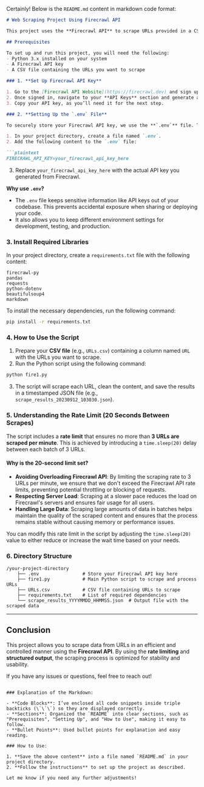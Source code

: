 Certainly! Below is the `README.md` content in markdown code format:

````markdown
# Web Scraping Project Using Firecrawl API

This project uses the **Firecrawl API** to scrape URLs provided in a CSV file. The scraped content is cleaned (HTML and Markdown) and saved in a structured JSON format.

## Prerequisites

To set up and run this project, you will need the following:
- Python 3.x installed on your system
- A Firecrawl API key
- A CSV file containing the URLs you want to scrape

### 1. **Set Up Firecrawl API Key**

1. Go to the [Firecrawl API Website](https://firecrawl.dev) and sign up for an account.
2. Once signed in, navigate to your **API Keys** section and generate an API key.
3. Copy your API key, as you’ll need it for the next step.

### 2. **Setting Up the `.env` File**

To securely store your Firecrawl API key, we use the **`.env`** file. This file contains sensitive information like your API key.

1. In your project directory, create a file named `.env`.
2. Add the following content to the `.env` file:

```plaintext
FIRECRAWL_API_KEY=your_firecrawl_api_key_here
````

3. Replace `your_firecrawl_api_key_here` with the actual API key you generated from Firecrawl.

**Why use `.env`?**

* The `.env` file keeps sensitive information like API keys out of your codebase. This prevents accidental exposure when sharing or deploying your code.
* It also allows you to keep different environment settings for development, testing, and production.

### 3. **Install Required Libraries**

In your project directory, create a `requirements.txt` file with the following content:

```plaintext
firecrawl-py
pandas
requests
python-dotenv
beautifulsoup4
markdown
```

To install the necessary dependencies, run the following command:

```bash
pip install -r requirements.txt
```

### 4. **How to Use the Script**

1. Prepare your **CSV file** (e.g., `URLs.csv`) containing a column named `URL` with the URLs you want to scrape.
2. Run the Python script using the following command:

```bash
python fire1.py
```

3. The script will scrape each URL, clean the content, and save the results in a timestamped JSON file (e.g., `scrape_results_20230912_103030.json`).

### 5. **Understanding the Rate Limit (20 Seconds Between Scrapes)**

The script includes a **rate limit** that ensures no more than **3 URLs are scraped per minute**. This is achieved by introducing a `time.sleep(20)` delay between each batch of 3 URLs.

#### Why is the 20-second limit set?

* **Avoiding Overloading Firecrawl API**: By limiting the scraping rate to 3 URLs per minute, we ensure that we don't exceed the Firecrawl API rate limits, preventing potential throttling or blocking of requests.
* **Respecting Server Load**: Scraping at a slower pace reduces the load on Firecrawl's servers and ensures fair usage for all users.
* **Handling Large Data**: Scraping large amounts of data in batches helps maintain the quality of the scraped content and ensures that the process remains stable without causing memory or performance issues.

You can modify this rate limit in the script by adjusting the `time.sleep(20)` value to either reduce or increase the wait time based on your needs.

### 6. **Directory Structure**

```
/your-project-directory
    ├── .env                # Store your Firecrawl API key here
    ├── fire1.py            # Main Python script to scrape and process URLs
    ├── URLs.csv            # CSV file containing URLs to scrape
    ├── requirements.txt    # List of required dependencies
    └── scrape_results_YYYYMMDD_HHMMSS.json  # Output file with the scraped data
```

---

## Conclusion

This project allows you to scrape data from URLs in an efficient and controlled manner using the **Firecrawl API**. By using the **rate limiting** and **structured output**, the scraping process is optimized for stability and usability.

If you have any issues or questions, feel free to reach out!

```

### Explanation of the Markdown:

- **Code Blocks**: I’ve enclosed all code snippets inside triple backticks (\`\`\`) so they are displayed correctly.
- **Sections**: Organized the `README` into clear sections, such as "Prerequisites", "Setting Up", and "How to Use", making it easy to follow.
- **Bullet Points**: Used bullet points for explanation and easy reading.
  
### How to Use:

1. **Save the above content** into a file named `README.md` in your project directory.
2. **Follow the instructions** to set up the project as described.

Let me know if you need any further adjustments!
```
